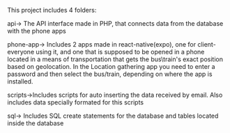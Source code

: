 This project includes 4 folders:

api-> The API interface made in PHP, that connects data from the database with the phone apps

phone-app-> Includes 2 apps made in react-native(expo), one for client-everyone using it, and one that is supposed to be opened in a phone located in a means of transportation that gets the bus\train's exact position based on geolocation. In the Location gathering app you need to enter a password and then select the bus/train, depending on where the app is installed.

scripts->Includes scripts for auto inserting the data received by email. Also includes data specially formated for this scripts

sql-> Includes SQL create statements for the database and tables located inside the database
